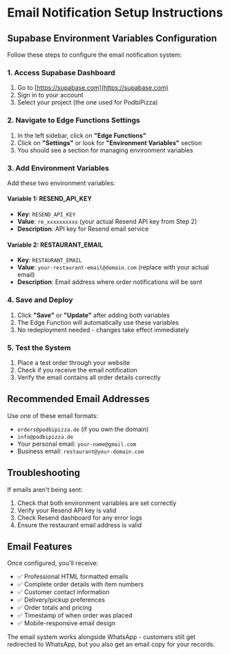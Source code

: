 # Email Notification Setup Instructions

## Supabase Environment Variables Configuration

Follow these steps to configure the email notification system:

### 1. Access Supabase Dashboard
1. Go to [https://supabase.com](https://supabase.com)
2. Sign in to your account
3. Select your project (the one used for PodbiPizza)

### 2. Navigate to Edge Functions Settings
1. In the left sidebar, click on **"Edge Functions"**
2. Click on **"Settings"** or look for **"Environment Variables"** section
3. You should see a section for managing environment variables

### 3. Add Environment Variables

Add these two environment variables:

#### Variable 1: RESEND_API_KEY
- **Key**: `RESEND_API_KEY`
- **Value**: `re_xxxxxxxxxx` (your actual Resend API key from Step 2)
- **Description**: API key for Resend email service

#### Variable 2: RESTAURANT_EMAIL
- **Key**: `RESTAURANT_EMAIL`
- **Value**: `your-restaurant-email@domain.com` (replace with your actual email)
- **Description**: Email address where order notifications will be sent

### 4. Save and Deploy
1. Click **"Save"** or **"Update"** after adding both variables
2. The Edge Function will automatically use these variables
3. No redeployment needed - changes take effect immediately

### 5. Test the System
1. Place a test order through your website
2. Check if you receive the email notification
3. Verify the email contains all order details correctly

## Recommended Email Addresses

Use one of these email formats:
- `orders@podbipizza.de` (if you own the domain)
- `info@podbipizza.de`
- Your personal email: `your-name@gmail.com`
- Business email: `restaurant@your-domain.com`

## Troubleshooting

If emails aren't being sent:
1. Check that both environment variables are set correctly
2. Verify your Resend API key is valid
3. Check Resend dashboard for any error logs
4. Ensure the restaurant email address is valid

## Email Features

Once configured, you'll receive:
- ✅ Professional HTML formatted emails
- ✅ Complete order details with item numbers
- ✅ Customer contact information
- ✅ Delivery/pickup preferences
- ✅ Order totals and pricing
- ✅ Timestamp of when order was placed
- ✅ Mobile-responsive email design

The email system works alongside WhatsApp - customers still get redirected to WhatsApp, but you also get an email copy for your records.